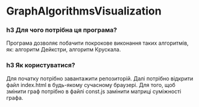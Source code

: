 # GraphAlgorithmsVisualization

### h3 Для чого потрібна ця програма?
Програма дозволяє побачити покрокове виконання таких алгоритмів, як: алгоритм Дейкстри, алгоритм Крускала.

### h3 Як користуватися?
Для початку потрібно завантажити репозиторій. 
Далі потрібно відкрити файл index.html в будь-якому сучасному браузері.
Для того, щоб змінити граф потрібно в файлі const.js замінити матриці суміжності графа.
